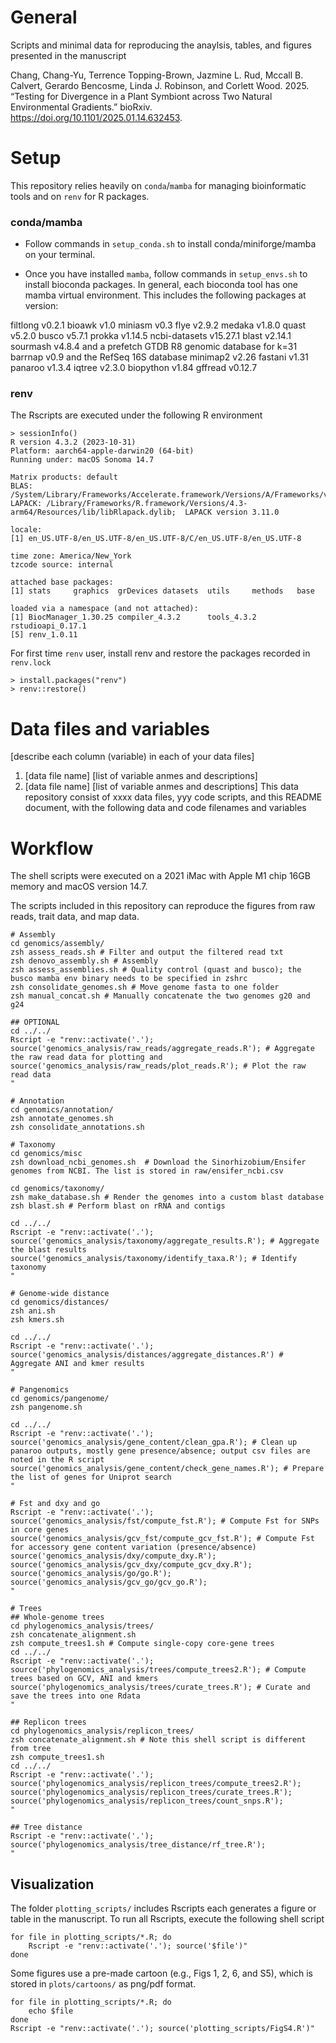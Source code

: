 # General

Scripts and minimal data for reproducing the anaylsis, tables, and figures presented in the manuscript

Chang, Chang-Yu, Terrence Topping-Brown, Jazmine L. Rud, Mccall B. Calvert, Gerardo Bencosme, Linda J. Robinson, and Corlett Wood. 2025. “Testing for Divergence in a Plant Symbiont across Two Natural Environmental Gradients.” bioRxiv. https://doi.org/10.1101/2025.01.14.632453.

# Setup

This repository relies heavily on `conda`/`mamba` for managing bioinformatic tools and on `renv` for R packages.

### conda/mamba

- Follow commands in `setup_conda.sh` to install conda/miniforge/mamba on your terminal.

- Once you have installed `mamba`, follow commands in `setup_envs.sh` to install bioconda packages. In general, each bioconda tool has one mamba virtual environment. This includes the following packages at version:

filtlong v0.2.1
bioawk v1.0
miniasm v0.3
flye v2.9.2
medaka v1.8.0
quast v5.2.0
busco v5.7.1
prokka v1.14.5
ncbi-datasets v15.27.1
blast v2.14.1
sourmash v4.8.4 and a prefetch GTDB R8 genomic database for k=31
barrnap v0.9 and the RefSeq 16S database
minimap2 v2.26
fastani v1.31
panaroo v1.3.4
iqtree v2.3.0
biopython v1.84
gffread v0.12.7

### renv

The Rscripts are executed under the following R environment

```
> sessionInfo()
R version 4.3.2 (2023-10-31)
Platform: aarch64-apple-darwin20 (64-bit)
Running under: macOS Sonoma 14.7

Matrix products: default
BLAS:   /System/Library/Frameworks/Accelerate.framework/Versions/A/Frameworks/vecLib.framework/Versions/A/libBLAS.dylib 
LAPACK: /Library/Frameworks/R.framework/Versions/4.3-arm64/Resources/lib/libRlapack.dylib;  LAPACK version 3.11.0

locale:
[1] en_US.UTF-8/en_US.UTF-8/en_US.UTF-8/C/en_US.UTF-8/en_US.UTF-8

time zone: America/New_York
tzcode source: internal

attached base packages:
[1] stats     graphics  grDevices datasets  utils     methods   base     

loaded via a namespace (and not attached):
[1] BiocManager_1.30.25 compiler_4.3.2      tools_4.3.2         rstudioapi_0.17.1  
[5] renv_1.0.11       
```

For first time `renv` user, install renv and restore the packages recorded in `renv.lock`

```
> install.packages("renv")
> renv::restore()
```

# Data files and variables

[describe each column (variable) in each of your data files]

1. [data file name]
[list of variable anmes and descriptions]
2. [data file name]
[list of variable anmes and descriptions]
This data repository consist of xxxx data files, yyy code scripts, and this README document, with the following data and code filenames and variables


# Workflow

The shell scripts were executed on a 2021 iMac with Apple M1 chip 16GB memory and macOS version 14.7. 

The scripts included in this repository can reproduce the figures from raw reads, trait data, and map data.

```
# Assembly
cd genomics/assembly/
zsh assess_reads.sh # Filter and output the filtered read txt
zsh denovo_assembly.sh # Assembly
zsh assess_assemblies.sh # Quality control (quast and busco); the busco mamba env binary needs to be specified in zshrc
zsh consolidate_genomes.sh # Move genome fasta to one folder
zsh manual_concat.sh # Manually concatenate the two genomes g20 and g24

## OPTIONAL
cd ../../
Rscript -e "renv::activate('.'); 
source('genomics_analysis/raw_reads/aggregate_reads.R'); # Aggregate the raw read data for plotting and 
source('genomics_analysis/raw_reads/plot_reads.R'); # Plot the raw read data
"

# Annotation
cd genomics/annotation/
zsh annotate_genomes.sh
zsh consolidate_annotations.sh 

# Taxonomy
cd genomics/misc 
zsh download_ncbi_genomes.sh  # Download the Sinorhizobium/Ensifer genomes from NCBI. The list is stored in raw/ensifer_ncbi.csv

cd genomics/taxonomy/
zsh make_database.sh # Render the genomes into a custom blast database
zsh blast.sh # Perform blast on rRNA and contigs

cd ../../
Rscript -e "renv::activate('.'); 
source('genomics_analysis/taxonomy/aggregate_results.R'); # Aggregate the blast results
source('genomics_analysis/taxonomy/identify_taxa.R'); # Identify taxonomy
"

# Genome-wide distance
cd genomics/distances/
zsh ani.sh
zsh kmers.sh 

cd ../../
Rscript -e "renv::activate('.'); 
source('genomics_analysis/distances/aggregate_distances.R') # Aggregate ANI and kmer results
"

# Pangenomics
cd genomics/pangenome/
zsh pangenome.sh 

cd ../../
Rscript -e "renv::activate('.'); 
source('genomics_analysis/gene_content/clean_gpa.R'); # Clean up panaroo outputs, mostly gene presence/absence; output csv files are noted in the R script
source('genomics_analysis/gene_content/check_gene_names.R'); # Prepare the list of genes for Uniprot search
"

# Fst and dxy and go
Rscript -e "renv::activate('.'); 
source('genomics_analysis/fst/compute_fst.R'); # Compute Fst for SNPs in core genes
source('genomics_analysis/gcv_fst/compute_gcv_fst.R'); # Compute Fst for accessory gene content variation (presence/absence)
source('genomics_analysis/dxy/compute_dxy.R'); 
source('genomics_analysis/gcv_dxy/compute_gcv_dxy.R');
source('genomics_analysis/go/go.R');
source('genomics_analysis/gcv_go/gcv_go.R');
"

# Trees
## Whole-genome trees
cd phylogenomics_analysis/trees/
zsh concatenate_alignment.sh
zsh compute_trees1.sh # Compute single-copy core-gene trees
cd ../../
Rscript -e "renv::activate('.'); 
source('phylogenomics_analysis/trees/compute_trees2.R'); # Compute trees based on GCV, ANI and kmers
source('phylogenomics_analysis/trees/curate_trees.R'); # Curate and save the trees into one Rdata
"

## Replicon trees
cd phylogenomics_analysis/replicon_trees/
zsh concatenate_alignment.sh # Note this shell script is different from tree
zsh compute_trees1.sh
cd ../../
Rscript -e "renv::activate('.'); 
source('phylogenomics_analysis/replicon_trees/compute_trees2.R'); 
source('phylogenomics_analysis/replicon_trees/curate_trees.R');
source('phylogenomics_analysis/replicon_trees/count_snps.R');
"

## Tree distance
Rscript -e "renv::activate('.'); 
source('phylogenomics_analysis/tree_distance/rf_tree.R');
"
```




## Visualization

The folder `plotting_scripts/` includes Rscripts each generates a figure or table in the manuscript.
To run all Rscripts, execute the following shell script

```
for file in plotting_scripts/*.R; do
    Rscript -e "renv::activate('.'); source('$file')"
done
```

Some figures use a pre-made cartoon (e.g., Figs 1, 2, 6, and S5), which is stored in `plots/cartoons/` as png/pdf format.


```
for file in plotting_scripts/*.R; do
    echo $file
done
Rscript -e "renv::activate('.'); source('plotting_scripts/FigS4.R')"
```
